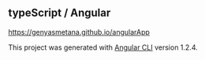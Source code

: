 ## typeScript / Angular

https://genyasmetana.github.io/angularApp

This project was generated with [Angular CLI](https://github.com/angular/angular-cli) version 1.2.4.
